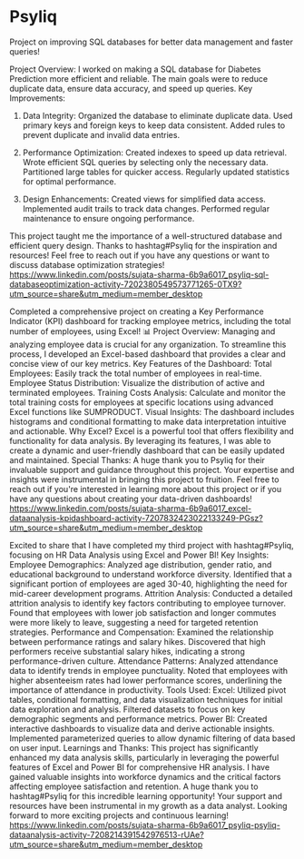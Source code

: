 # Psyliq
Project on improving SQL databases for better data management and faster queries!

Project Overview:
I worked on making a SQL database for Diabetes Prediction more efficient and reliable. The main goals were to reduce duplicate data, ensure data accuracy, and speed up queries.
Key Improvements:

1) Data Integrity:
Organized the database to eliminate duplicate data.
Used primary keys and foreign keys to keep data consistent.
Added rules to prevent duplicate and invalid data entries.

2) Performance Optimization:
Created indexes to speed up data retrieval.
Wrote efficient SQL queries by selecting only the necessary data.
Partitioned large tables for quicker access.
Regularly updated statistics for optimal performance.

3) Design Enhancements:
Created views for simplified data access.
Implemented audit trails to track data changes.
Performed regular maintenance to ensure ongoing performance.

This project taught me the importance of a well-structured database and efficient query design. Thanks to hashtag#Psyliq for the inspiration and resources!
Feel free to reach out if you have any questions or want to discuss database optimization strategies!
https://www.linkedin.com/posts/sujata-sharma-6b9a6017_psyliq-sql-databaseoptimization-activity-7202380549573771265-0TX9?utm_source=share&utm_medium=member_desktop

Completed a comprehensive project on creating a Key Performance Indicator (KPI) dashboard for tracking employee metrics, including the total number of employees, using Excel!
📊 Project Overview:
Managing and analyzing employee data is crucial for any organization. To streamline this process, I developed an Excel-based dashboard that provides a clear and concise view of our key metrics.
Key Features of the Dashboard:
Total Employees: Easily track the total number of employees in real-time.
Employee Status Distribution: Visualize the distribution of active and terminated employees.
Training Costs Analysis: Calculate and monitor the total training costs for employees at specific locations using advanced Excel functions like SUMPRODUCT.
Visual Insights: The dashboard includes histograms and conditional formatting to make data interpretation intuitive and actionable.
Why Excel?
Excel is a powerful tool that offers flexibility and functionality for data analysis. By leveraging its features, I was able to create a dynamic and user-friendly dashboard that can be easily updated and maintained.
Special Thanks:
A huge thank you to Psyliq for their invaluable support and guidance throughout this project. Your expertise and insights were instrumental in bringing this project to fruition.
Feel free to reach out if you're interested in learning more about this project or if you have any questions about creating your data-driven dashboards!
https://www.linkedin.com/posts/sujata-sharma-6b9a6017_excel-dataanalysis-kpidashboard-activity-7207832423022133249-PGsz?utm_source=share&utm_medium=member_desktop

Excited to share that I have completed my third project with hashtag#Psyliq, focusing on HR Data Analysis using Excel and Power BI! 
Key Insights:
Employee Demographics:
Analyzed age distribution, gender ratio, and educational background to understand workforce diversity.
Identified that a significant portion of employees are aged 30-40, highlighting the need for mid-career development programs.
Attrition Analysis:
Conducted a detailed attrition analysis to identify key factors contributing to employee turnover.
Found that employees with lower job satisfaction and longer commutes were more likely to leave, suggesting a need for targeted retention strategies.
Performance and Compensation:
Examined the relationship between performance ratings and salary hikes.
Discovered that high performers receive substantial salary hikes, indicating a strong performance-driven culture.
Attendance Patterns:
Analyzed attendance data to identify trends in employee punctuality.
Noted that employees with higher absenteeism rates had lower performance scores, underlining the importance of attendance in productivity.
Tools Used:
Excel:
Utilized pivot tables, conditional formatting, and data visualization techniques for initial data exploration and analysis.
Filtered datasets to focus on key demographic segments and performance metrics.
Power BI:
Created interactive dashboards to visualize data and derive actionable insights.
Implemented parameterized queries to allow dynamic filtering of data based on user input.
Learnings and Thanks:
This project has significantly enhanced my data analysis skills, particularly in leveraging the powerful features of Excel and Power BI for comprehensive HR analysis. I have gained valuable insights into workforce dynamics and the critical factors affecting employee satisfaction and retention.
A huge thank you to hashtag#Psyliq for this incredible learning opportunity! Your support and resources have been instrumental in my growth as a data analyst.
Looking forward to more exciting projects and continuous learning!
https://www.linkedin.com/posts/sujata-sharma-6b9a6017_psyliq-psyliq-dataanalysis-activity-7208214391542976513-rUAe?utm_source=share&utm_medium=member_desktop
